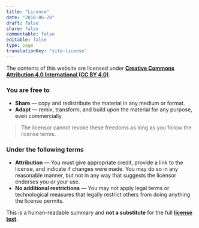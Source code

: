 ```yaml
---
title: "Licence"
date: "2018-06-28"
draft: false
share: false
commentable: false
editable: false
type: page
translationKey: "site-license"
---
```


The contents of this website are licensed under **[Creative Commons Attribution 4.0 International (CC BY 4.0)](https://creativecommons.org/licenses/by/4.0/)**.

### You are free to

- **Share** — copy and redistribute the material in any medium or format.
- **Adapt** — remix, transform, and build upon the material for any purpose, even commercially.

> The licensor cannot revoke these freedoms as long as you follow the license terms.

### Under the following terms

- **Attribution** — You must give appropriate credit, provide a link to the license, and indicate if changes were made. You may do so in any reasonable manner, but not in any way that suggests the licensor endorses you or your use.
- **No additional restrictions** — You may not apply legal terms or technological measures that legally restrict others from doing anything the license permits.

This is a human-readable summary and **not a substitute** for the full **[license text](https://creativecommons.org/licenses/by/4.0/legalcode)**.
